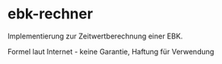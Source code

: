 # ebk-rechner

Implementierung zur Zeitwertberechnung einer EBK.

Formel laut Internet - keine Garantie, Haftung für Verwendung
